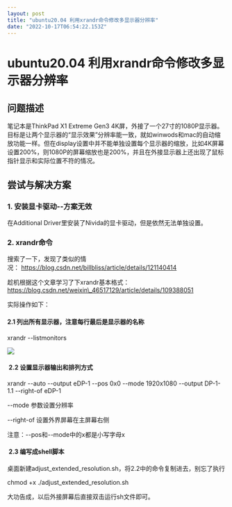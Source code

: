 ```yaml
---
layout: post
title: "ubuntu20.04 利用xrandr命令修改多显示器分辨率"
date: "2022-10-17T06:54:22.153Z"
---
```

ubuntu20.04 利用xrandr命令修改多显示器分辨率
===============================

问题描述
----

笔记本是ThinkPad X1 Extreme Gen3 4K屏，外接了一个27寸的1080P显示器。目标是让两个显示器的“显示效果”分辨率能一致，就如winwods和mac的自动缩放功能一样。但在display设置中并不能单独设置每个显示器的缩放，比如4K屏幕设置200%，则1080P的屏幕缩放也是200%，并且在外接显示器上还出现了鼠标指针显示和实际位置不符的情况。

尝试与解决方案
-------

### 1\. 安装显卡驱动--方案无效

在Additional Driver里安装了Nivida的显卡驱动，但是依然无法单独设置。

### 2\. xrandr命令

搜索了一下，发现了类似的情况： https://blog.csdn.net/billbliss/article/details/121140414

趁机根据这个文章学习了下xrandr基本格式：https://blog.csdn.net/weixin\_46517129/article/details/109388051

实际操作如下：

#### 2.1 列出所有显示器，注意每行最后是显示器的名称

xrandr --listmonitors

![](https://img2022.cnblogs.com/blog/1505493/202210/1505493-20221017142554319-674761639.png)

####  2.2 设置显示器输出和排列方式

xrandr --auto --output eDP-1 --pos 0x0 --mode 1920x1080 --output DP-1\-1.1 --right-of eDP-1

\--mode 参数设置分辨率

\--right-of 设置外界屏幕在主屏幕右侧

注意：--pos和--mode中的x都是小写字母x

####  2.3 编写成shell脚本

桌面新建adjust\_extended\_resolution.sh，将2.2中的命令复制进去，别忘了执行

chmod +x ./adjust\_extended\_resolution.sh

大功告成，以后外接屏幕后直接双击运行sh文件即可。